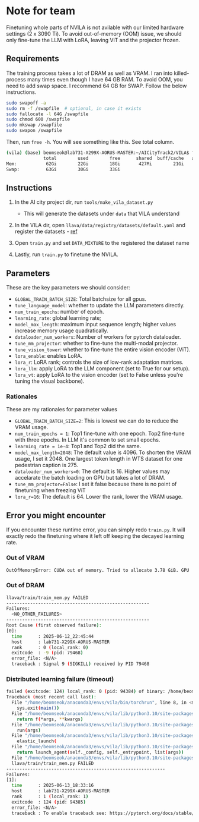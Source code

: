 # Note for team
Finetuning whole parts of NVILA is not avilable with our limited hardware settings (2 x 3090 Ti). To avoid out-of-memory (OOM) issue, we should only fine-tune the LLM with LoRA, leaving ViT and the projector frozen. 

## Requirements
The training process takes a lot of DRAM as well as VRAM. I ran into killed-process many times even though I have 64 GB RAM. To avoid OOM, you need to add swap space. I recommend 64 GB for SWAP. Follow the below instructions.
```bash
sudo swapoff -a
sudo rm -f /swapfile  # optional, in case it exists
sudo fallocate -l 64G /swapfile
sudo chmod 600 /swapfile
sudo mkswap /swapfile
sudo swapon /swapfile
```

Then, run `free -h`. You will see something like this. See total column.
```bash
(vila) (base) beomseok@lab731-X299X-AORUS-MASTER:~/AICityTrack2/VILA$ free -h
              total        used        free      shared  buff/cache   available
Mem:           62Gi        22Gi        18Gi       427Mi        21Gi        38Gi
Swap:          63Gi        30Gi        33Gi                          
```
## Instructions
1. In the AI city project dir, run `tools/make_vila_dataset.py`
    - This will generate the datasets under `data` that VILA understand
2. In the VILA dir, open `llava/data/registry/datasets/default.yaml` and register the datasets - [ref](https://github.com/NVlabs/VILA/tree/main/finetuning#:~:text=video%20data%0A%5D-,SampleVideo%3A,-_target_%3A%20llava)
3. Open `train.py` and set `DATA_MIXTURE` to the registered the dataset name

4. Lastly, run `train.py` to finetune the NVILA.

## Parameters
These are the key parameters we should consider:
- `GLOBAL_TRAIN_BATCH_SIZE`: Total batchsize for all gpus.
- `tune_language_model`: whether to update the LLM parameters directly.
- `num_train_epochs`: number of epoch.
- `learning_rate`: global learning rate;
- `model_max_length`: maximum input sequence length; higher values increase memory usage quadratically.
- `dataloader_num_workers`: Number of workers for pytorch dataloader.
- `tune_mm_projector`: whether to fine-tune the multi-modal projector.
- `tune_vision_tower`: whether to fine-tune the entire vision encoder (ViT).
- `lora_enable`: enables LoRA.
- `lora_r`: LoRA rank; controls the size of low-rank adaptation matrices.
- `lora_llm`: apply LoRA to the LLM component (set to True for our setup).
- `lora_vt`: apply LoRA to the vision encoder (set to False unless you're tuning the visual backbone).

### Rationales
These are my rationales for parameter values
- `GLOBAL_TRAIN_BATCH_SIZE=2`: This is lowest we can do to reduce the VRAM usage.
- `num_train_epochs = 1`: Top1 fine-tune with one epoch. Top2 fine-tune with three epochs. In LLM it's common to set small epochs.
- `learning_rate = 1e-4`: Top1 and Top2 did the same. 
- `model_max_length=2048`: The default value is 4096. To shorten the VRAM usage, I set it 2048. One largest token length in WTS dataset for one pedestrian caption is 275.
- `dataloader_num_workers=0`: The default is 16. Higher values may accelarate the batch loading on GPU but takes a lot of DRAM.
- `tune_mm_projector=False`: I set it false because there is no point of finetuning when freezing ViT
- `lora_r=16`: The default is 64. Lower the rank, lower the VRAM usage.

## Error you might encounter
If you encounter these runtime error, you can simply redo `train.py`. It will exactly redo the finetuning where it left off keeping the decayed learning rate.

### Out of VRAM
```bash
OutOfMemoryError: CUDA out of memory. Tried to allocate 3.78 GiB. GPU  has a total capacity of 23.69 GiB of which 875.62 MiB is free. Process 492814 has 3.21 GiB memory in use. Including non-PyTorch memory, this process has 19.40 GiB memory in use. Of the allocated memory 17.97 GiB is allocated by PyTorch, and 1.02 GiB is reserved by PyTorch but unallocated. If reserved but unallocated memory is large try setting PYTORCH_CUDA_ALLOC_CONF=expandable_segments:True to avoid fragmentation. 
```

### Out of DRAM
```bash
llava/train/train_mem.py FAILED
------------------------------------------------------
Failures:
  <NO_OTHER_FAILURES>
------------------------------------------------------
Root Cause (first observed failure):
[0]:
  time      : 2025-06-12_22:45:44
  host      : lab731-X299X-AORUS-MASTER
  rank      : 0 (local_rank: 0)
  exitcode  : -9 (pid: 79468)
  error_file: <N/A>
  traceback : Signal 9 (SIGKILL) received by PID 79468
```

### Distributed learning failure (timeout)
```bash
failed (exitcode: 124) local_rank: 0 (pid: 94384) of binary: /home/beomseok/anaconda3/envs/vila/bin/python3.10
Traceback (most recent call last):
  File "/home/beomseok/anaconda3/envs/vila/bin/torchrun", line 8, in <module>
    sys.exit(main())
  File "/home/beomseok/anaconda3/envs/vila/lib/python3.10/site-packages/torch/distributed/elastic/multiprocessing/errors/__init__.py", line 347, in wrapper
    return f(*args, **kwargs)
  File "/home/beomseok/anaconda3/envs/vila/lib/python3.10/site-packages/torch/distributed/run.py", line 879, in main
    run(args)
  File "/home/beomseok/anaconda3/envs/vila/lib/python3.10/site-packages/torch/distributed/run.py", line 870, in run
    elastic_launch(
  File "/home/beomseok/anaconda3/envs/vila/lib/python3.10/site-packages/torch/distributed/launcher/api.py", line 132, in __call__
    return launch_agent(self._config, self._entrypoint, list(args))
  File "/home/beomseok/anaconda3/envs/vila/lib/python3.10/site-packages/torch/distributed/launcher/api.py", line 263, in launch_agent
  llava/train/train_mem.py FAILED
------------------------------------------------------------
Failures:
[1]:
  time      : 2025-06-13_18:33:16
  host      : lab731-X299X-AORUS-MASTER
  rank      : 1 (local_rank: 1)
  exitcode  : 124 (pid: 94385)
  error_file: <N/A>
  traceback : To enable traceback see: https://pytorch.org/docs/stable/elastic/errors.html

```
